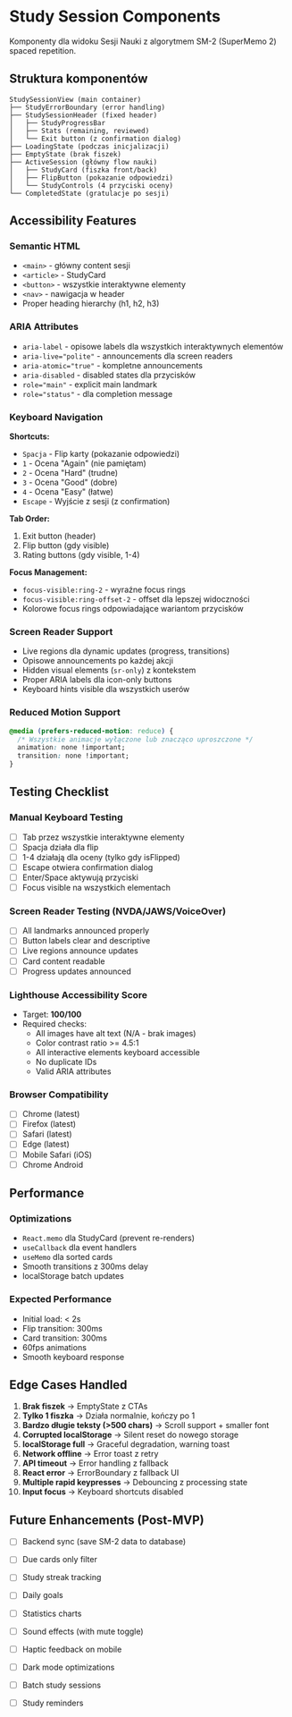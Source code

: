 # Study Session Components

Komponenty dla widoku Sesji Nauki z algorytmem SM-2 (SuperMemo 2) spaced repetition.

## Struktura komponentów

```
StudySessionView (main container)
├── StudyErrorBoundary (error handling)
├── StudySessionHeader (fixed header)
│   ├── StudyProgressBar
│   ├── Stats (remaining, reviewed)
│   └── Exit button (z confirmation dialog)
├── LoadingState (podczas inicjalizacji)
├── EmptyState (brak fiszek)
├── ActiveSession (główny flow nauki)
│   ├── StudyCard (fiszka front/back)
│   ├── FlipButton (pokazanie odpowiedzi)
│   └── StudyControls (4 przyciski oceny)
└── CompletedState (gratulacje po sesji)
```

## Accessibility Features

### Semantic HTML
- `<main>` - główny content sesji
- `<article>` - StudyCard
- `<button>` - wszystkie interaktywne elementy
- `<nav>` - nawigacja w header
- Proper heading hierarchy (h1, h2, h3)

### ARIA Attributes
- `aria-label` - opisowe labels dla wszystkich interaktywnych elementów
- `aria-live="polite"` - announcements dla screen readers
- `aria-atomic="true"` - kompletne announcements
- `aria-disabled` - disabled states dla przycisków
- `role="main"` - explicit main landmark
- `role="status"` - dla completion message

### Keyboard Navigation
**Shortcuts:**
- `Spacja` - Flip karty (pokazanie odpowiedzi)
- `1` - Ocena "Again" (nie pamiętam)
- `2` - Ocena "Hard" (trudne)
- `3` - Ocena "Good" (dobre)
- `4` - Ocena "Easy" (łatwe)
- `Escape` - Wyjście z sesji (z confirmation)

**Tab Order:**
1. Exit button (header)
2. Flip button (gdy visible)
3. Rating buttons (gdy visible, 1-4)

**Focus Management:**
- `focus-visible:ring-2` - wyraźne focus rings
- `focus-visible:ring-offset-2` - offset dla lepszej widoczności
- Kolorowe focus rings odpowiadające wariantom przycisków

### Screen Reader Support
- Live regions dla dynamic updates (progress, transitions)
- Opisowe announcements po każdej akcji
- Hidden visual elements (`sr-only`) z kontekstem
- Proper ARIA labels dla icon-only buttons
- Keyboard hints visible dla wszystkich userów

### Reduced Motion Support
```css
@media (prefers-reduced-motion: reduce) {
  /* Wszystkie animacje wyłączone lub znacząco uproszczone */
  animation: none !important;
  transition: none !important;
}
```

## Testing Checklist

### Manual Keyboard Testing
- [ ] Tab przez wszystkie interaktywne elementy
- [ ] Spacja działa dla flip
- [ ] 1-4 działają dla oceny (tylko gdy isFlipped)
- [ ] Escape otwiera confirmation dialog
- [ ] Enter/Space aktywują przyciski
- [ ] Focus visible na wszystkich elementach

### Screen Reader Testing (NVDA/JAWS/VoiceOver)
- [ ] All landmarks announced properly
- [ ] Button labels clear and descriptive
- [ ] Live regions announce updates
- [ ] Card content readable
- [ ] Progress updates announced

### Lighthouse Accessibility Score
- Target: **100/100**
- Required checks:
  - All images have alt text (N/A - brak images)
  - Color contrast ratio >= 4.5:1
  - All interactive elements keyboard accessible
  - No duplicate IDs
  - Valid ARIA attributes

### Browser Compatibility
- [ ] Chrome (latest)
- [ ] Firefox (latest)
- [ ] Safari (latest)
- [ ] Edge (latest)
- [ ] Mobile Safari (iOS)
- [ ] Chrome Android

## Performance

### Optimizations
- `React.memo` dla StudyCard (prevent re-renders)
- `useCallback` dla event handlers
- `useMemo` dla sorted cards
- Smooth transitions z 300ms delay
- localStorage batch updates

### Expected Performance
- Initial load: < 2s
- Flip transition: 300ms
- Card transition: 300ms
- 60fps animations
- Smooth keyboard response

## Edge Cases Handled

1. **Brak fiszek** → EmptyState z CTAs
2. **Tylko 1 fiszka** → Działa normalnie, kończy po 1
3. **Bardzo długie teksty (>500 chars)** → Scroll support + smaller font
4. **Corrupted localStorage** → Silent reset do nowego storage
5. **localStorage full** → Graceful degradation, warning toast
6. **Network offline** → Error toast z retry
7. **API timeout** → Error handling z fallback
8. **React error** → ErrorBoundary z fallback UI
9. **Multiple rapid keypresses** → Debouncing z processing state
10. **Input focus** → Keyboard shortcuts disabled

## Future Enhancements (Post-MVP)

- [ ] Backend sync (save SM-2 data to database)
- [ ] Due cards only filter
- [ ] Study streak tracking
- [ ] Daily goals
- [ ] Statistics charts
- [ ] Sound effects (with mute toggle)
- [ ] Haptic feedback on mobile
- [ ] Dark mode optimizations
- [ ] Batch study sessions
- [ ] Study reminders

